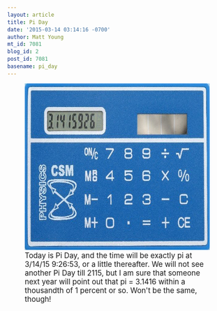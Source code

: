 ```yaml
---
layout: article
title: Pi Day
date: '2015-03-14 03:14:16 -0700'
author: Matt Young
mt_id: 7081
blog_id: 2
post_id: 7081
basename: pi_day
---
```

<figure>
<img src="/uploads/2015/IMG_4283_Pi_600.JPG" alt="IMG_4283_Pi_600.JPG" width="600" height="381" />
<figcaption markdown="span">
<big>Today is Pi Day, and the time will be exactly pi at 3/14/15 9:26:53, or a little thereafter. We will not see another Pi Day till 2115, but I am sure that someone next year will point out that pi = 3.1416 within a thousandth of 1 percent or so. Won't be the same, though!</big>

</figcaption>
</figure>
